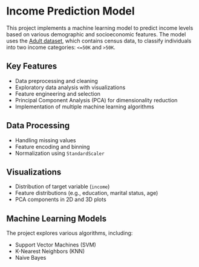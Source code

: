 # Income Prediction Model

This project implements a machine learning model to predict income levels based on various demographic and socioeconomic features. The model uses the [Adult dataset](https://archive.ics.uci.edu/ml/datasets/adult), which contains census data, to classify individuals into two income categories: `<=50K` and `>50K`.

## Key Features

- Data preprocessing and cleaning
- Exploratory data analysis with visualizations
- Feature engineering and selection
- Principal Component Analysis (PCA) for dimensionality reduction
- Implementation of multiple machine learning algorithms

## Data Processing

- Handling missing values
- Feature encoding and binning
- Normalization using `StandardScaler`

## Visualizations

- Distribution of target variable (`income`)
- Feature distributions (e.g., education, marital status, age)
- PCA components in 2D and 3D plots

## Machine Learning Models

The project explores various algorithms, including:

- Support Vector Machines (SVM)
- K-Nearest Neighbors (KNN)
- Naive Bayes
